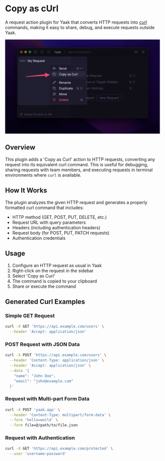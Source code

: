 # Copy as cUrl

A request action plugin for Yaak that converts HTTP requests into [curl](https://curl.se)
commands, making it easy to share, debug, and execute requests outside Yaak.

![Screenshot of context menu](screenshot.png)

## Overview

This plugin adds a 'Copy as Curl' action to HTTP requests, converting any request into its
equivalent curl command. This is useful for debugging, sharing requests with team members,
and executing requests in terminal environments where `curl` is available.

## How It Works

The plugin analyzes the given HTTP request and generates a properly formatted curl command
that includes:

- HTTP method (GET, POST, PUT, DELETE, etc.)
- Request URL with query parameters
- Headers (including authentication headers)
- Request body (for POST, PUT, PATCH requests)
- Authentication credentials

## Usage

1. Configure an HTTP request as usual in Yaak
2. Right-click on the request in the sidebar
3. Select 'Copy as Curl'
4. The command is copied to your clipboard
5. Share or execute the command

## Generated Curl Examples

### Simple GET Request

```bash
curl -X GET 'https://api.example.com/users' \
  --header 'Accept: application/json'
```

### POST Request with JSON Data

```bash
curl -X POST 'https://api.example.com/users' \
  --header 'Content-Type: application/json' \
  --header 'Accept: application/json' \
  --data '{
    "name": "John Doe",
    "email": "john@example.com"
  }'
```

### Request with Multi-part Form Data

```bash
curl -X POST 'yaak.app' \
  --header 'Content-Type: multipart/form-data' \
  --form 'hello=world' \
  --form file=@/path/to/file.json
```

### Request with Authentication

```bash
curl -X GET 'https://api.example.com/protected' \
  --user 'username:password'
```
